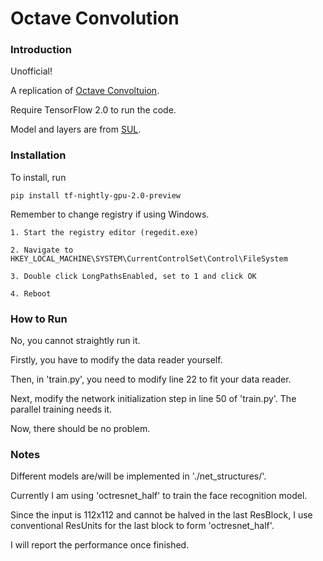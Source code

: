 # Octave Convolution

### Introduction

Unofficial!

A replication of [Octave Convoltuion](https://arxiv.org/abs/1904.05049).

Require TensorFlow 2.0 to run the code.

Model and layers are from [SUL](https://github.com/ddddwee1/sul).

### Installation

To install, run
```
pip install tf-nightly-gpu-2.0-preview
```

Remember to change registry if using Windows.

```
1. Start the registry editor (regedit.exe)

2. Navigate to HKEY_LOCAL_MACHINE\SYSTEM\CurrentControlSet\Control\FileSystem

3. Double click LongPathsEnabled, set to 1 and click OK

4. Reboot
```

### How to Run

No, you cannot straightly run it. 

Firstly, you have to modify the data reader yourself.

Then, in 'train.py', you need to modify line 22 to fit your data reader.

Next, modify the network initialization step in line 50 of 'train.py'. The parallel training needs it.

Now, there should be no problem.

### Notes

Different models are/will be implemented in './net_structures/'. 

Currently I am using 'octresnet_half' to train the face recognition model. 

Since the input is 112x112 and cannot be halved in the last ResBlock, I use conventional ResUnits for the last block to form 'octresnet_half'.

I will report the performance once finished.

